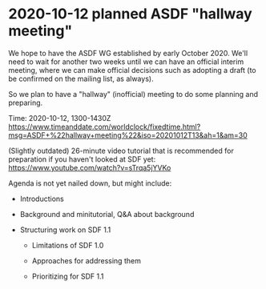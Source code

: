 # 2020-10-12 planned ASDF "hallway meeting"

We hope to have the ASDF WG established by early October 2020.
We'll need to wait for another two weeks until we can have an official
interim meeting, where we can make official decisions such as adopting
a draft (to be confirmed on the mailing list, as always).

So we plan to have a "hallway" (inofficial) meeting to do some
planning and preparing.

Time: 2020-10-12, 1300-1430Z
https://www.timeanddate.com/worldclock/fixedtime.html?msg=ASDF+%22hallway+meeting%22&iso=20201012T13&ah=1&am=30

(Slightly outdated) 26-minute video tutorial that is recommended for preparation
if you haven't looked at SDF yet:
https://www.youtube.com/watch?v=sTrqa5jYVKo

Agenda is not yet nailed down, but might include:

* Introductions

* Background and minitutorial, Q&A about background

* Structuring work on SDF 1.1

    * Limitations of SDF 1.0

    * Approaches for addressing them

    * Prioritizing for SDF 1.1
